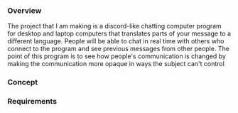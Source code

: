 ### Overview
The project that I am making is a discord-like chatting computer program for desktop and laptop computers that translates parts of your message to a different language.
People will be able to chat in real time with others who connect to the program and see previous messages from other people. The point of this program is to see how people's communication is changed by making the communication more opaque in ways the subject can't control

### Concept


### Requirements
